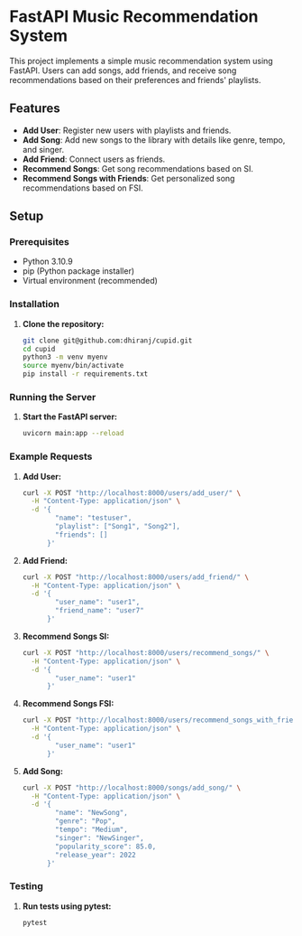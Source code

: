 # FastAPI Music Recommendation System

This project implements a simple music recommendation system using FastAPI. Users can add songs, add friends, and receive song recommendations based on their preferences and friends' playlists.

## Features

- **Add User**: Register new users with playlists and friends.
- **Add Song**: Add new songs to the library with details like genre, tempo, and singer.
- **Add Friend**: Connect users as friends.
- **Recommend Songs**: Get song recommendations based on SI.
- **Recommend Songs with Friends**: Get personalized song recommendations based on FSI.

## Setup

### Prerequisites

- Python 3.10.9
- pip (Python package installer)
- Virtual environment (recommended)

### Installation

1. **Clone the repository:**

   ```bash
   git clone git@github.com:dhiranj/cupid.git
   cd cupid
   python3 -m venv myenv
   source myenv/bin/activate
   pip install -r requirements.txt


### Running the Server
1. **Start the FastAPI server:**

   ```bash
   uvicorn main:app --reload

### Example Requests
1. **Add User:**

   ```bash
   curl -X POST "http://localhost:8000/users/add_user/" \
     -H "Content-Type: application/json" \
     -d '{
           "name": "testuser",
           "playlist": ["Song1", "Song2"],
           "friends": []
         }'

2. **Add Friend:**

   ```bash
   curl -X POST "http://localhost:8000/users/add_friend/" \
     -H "Content-Type: application/json" \
     -d '{
           "user_name": "user1",
           "friend_name": "user7"
         }'

3. **Recommend Songs SI:**

   ```bash
   curl -X POST "http://localhost:8000/users/recommend_songs/" \
     -H "Content-Type: application/json" \
     -d '{
           "user_name": "user1"
         }'

4. **Recommend Songs FSI:**

   ```bash
   curl -X POST "http://localhost:8000/users/recommend_songs_with_friends/" \
     -H "Content-Type: application/json" \
     -d '{
           "user_name": "user1"
         }'

5. **Add Song:**

   ```bash
   curl -X POST "http://localhost:8000/songs/add_song/" \
     -H "Content-Type: application/json" \
     -d '{
           "name": "NewSong",
           "genre": "Pop",
           "tempo": "Medium",
           "singer": "NewSinger",
           "popularity_score": 85.0,
           "release_year": 2022
         }'


### Testing
1. **Run tests using pytest:**

   ```bash
   pytest